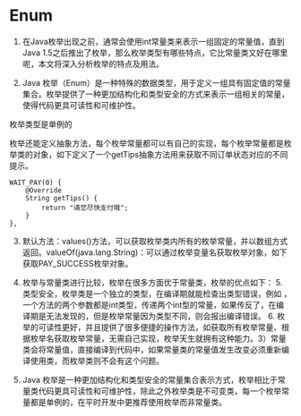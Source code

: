 # Enum
1. 在Java枚举出现之前，通常会使用int常量类来表示一组固定的常量值，直到Java 1.5之后推出了枚举，那么枚举类型有哪些特点，它比常量类又好在哪里呢，本文将深入分析枚举的特点及用法。

2. Java 枚举（Enum）是一种特殊的数据类型，用于定义一组具有固定值的常量集合。枚举提供了一种更加结构化和类型安全的方式来表示一组相关的常量，使得代码更具可读性和可维护性。

枚举类型是单例的

枚举还能定义抽象方法，每个枚举常量都可以有自己的实现，每个枚举常量都是枚举类的对象，如下定义了一个getTips抽象方法用来获取不同订单状态对应的不同提示。

    WAIT_PAY(0) {
        @Override
        String getTips() {
            return "请您尽快支付哦";
        }
    },

3. 默认方法：values()方法，可以获取枚举类内所有的枚举常量，并以数组方式返回。valueOf(java.lang.String)：可以通过枚举变量名获取枚举对象，如下获取PAY_SUCCESS枚举对象。
4. 枚举与常量类进行比较，枚举在很多方面优于常量类，枚举的优点如下： 
   5. 类型安全，枚举类是一个独立的类型，在编译期就能检查出类型错误，例如 ，一个方法的两个参数都是int类型，传递两个int型的常量，如果传反了，在编译期是无法发现的，但是枚举常量因为类型不同，则会报出编译错误。 
   6. 枚举的可读性更好，并且提供了很多便捷的操作方法，如获取所有枚举常量、根据枚举名获取枚举常量，无需自己实现，枚举天生就拥有这种能力。3）常量类会将常量值，直接编译到代码中，如果常量类的常量值发生改变必须重新编译使用类，而枚举类则不会有这个问题。

7. Java 枚举是一种更加结构化和类型安全的常量集合表示方式，枚举相比于常量类代码更具可读性和可维护性，除此之外枚举类是不可变类，每一个枚举常量都是单例的，在平时开发中更推荐使用枚举而非常量类。
